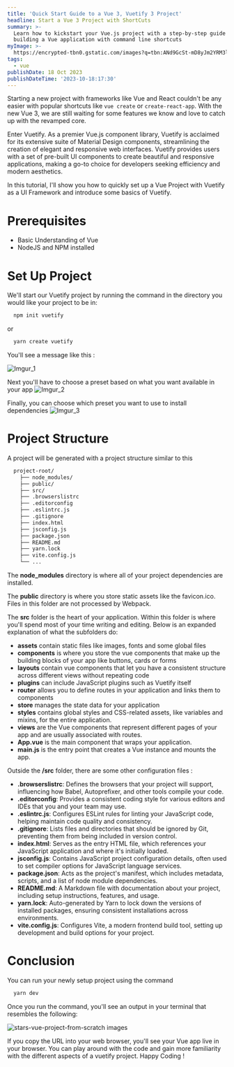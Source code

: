 ```yaml
---
title: 'Quick Start Guide to a Vue 3, Vuetify 3 Project'
headline: Start a Vue 3 Project with ShortCuts
summary: >-
  Learn how to kickstart your Vue.js project with a step-by-step guide to
  building a Vue application with command line shortcuts
myImage: >-
  https://encrypted-tbn0.gstatic.com/images?q=tbn:ANd9GcSt-mD8yJm2YRM3ls1pbiXAEJ_eoLN47IgW8w&usqp=CAU
tags:
  - vue
publishDate: 18 Oct 2023
publishDateTime: '2023-10-18:17:30'
---
```


Starting a new project with frameworks like Vue and React couldn't be any easier with popular shortcuts like `vue create` or `create-react-app`. With the new Vue 3, we are still waiting for some features we know and love to catch up with the revamped core.

Enter Vuetify. As a premier Vue.js component library, Vuetify is acclaimed for its extensive suite of Material Design components, streamlining the creation of elegant and responsive web interfaces. Vuetify provides users with a set of pre-built UI components to create beautiful and responsive applications, making a go-to choice for developers seeking efficiency and modern aesthetics.

In this tutorial, I'll show you how to quickly set up a Vue Project with Vuetify as a UI Framework and introduce some basics of Vuetify.

# Prerequisites

- Basic Understanding of Vue
- NodeJS and NPM installed

# Set Up Project

We'll start our Vuetify project by running the command in the directory you would like your project to be in:

```bash
  npm init vuetify
```

or

```bash
  yarn create vuetify
```

You'll see a message like this :

![Imgur_1](https://i.imgur.com/avyri9S.png)

Next you'll have to choose a preset based on what you want available in your app ![Imgur_2](https://i.imgur.com/YeggS2X.png)

Finally, you can choose which preset you want to use to install dependencies ![Imgur_3](https://i.imgur.com/SXZEoh5.png)

# Project Structure

A project will be generated with a project structure similar to this

```bash
  project-root/
    ├── node_modules/               
    ├── public/                     
    ├── src/                        
    ├── .browserslistrc             
    ├── .editorconfig               
    ├── .eslintrc.js                
    ├── .gitignore                  
    ├── index.html                  
    ├── jsconfig.js                 
    ├── package.json                
    ├── README.md                   
    ├── yarn.lock                   
    ├── vite.config.js             
    └── ...
```

The **node_modules** directory is where all of your project dependencies are installed.

The **public** directory is where you store static assets like the favicon.ico. Files in this folder are not processed by Webpack.

The **src** folder is the heart of your application. Within this folder is where you'll spend most of your time writing and editing. Below is an expanded explanation of what the subfolders do:

- **assets** contain static files like images, fonts and some global files
- **components** is where you store the vue components that make up the building blocks of your app like buttons, cards or forms
- **layouts** contain vue components that let you have a consistent structure across different views without repeating code
- **plugins** can include JavaScript plugins such as Vuetify itself
- **router** allows you to define routes in your application and links them to components
- **store** manages the state data for your application
- **styles** contains global styles and CSS-related assets, like variables and mixins, for the entire application.
- **views** are the Vue components that represent different pages of your app and are usually associated with routes.
- **App.vue** is the main component that wraps your application.
- **main.js** is the entry point that creates a Vue instance and mounts the app.

Outside the **/src** folder, there are some other configuration files :

- **.browserslistrc**: Defines the browsers that your project will support, influencing how Babel, Autoprefixer, and other tools compile your code.
- **.editorconfig**: Provides a consistent coding style for various editors and IDEs that you and your team may use.
- **.eslintrc.js**: Configures ESLint rules for linting your JavaScript code, helping maintain code quality and consistency.
- **.gitignore**: Lists files and directories that should be ignored by Git, preventing them from being included in version control.
- **index.html**: Serves as the entry HTML file, which references your JavaScript application and where it's initially loaded.
- **jsconfig.js**: Contains JavaScript project configuration details, often used to set compiler options for JavaScript language services.
- **package.json**: Acts as the project's manifest, which includes metadata, scripts, and a list of node module dependencies.
- **README.md**: A Markdown file with documentation about your project, including setup instructions, features, and usage.
- **yarn.lock**: Auto-generated by Yarn to lock down the versions of installed packages, ensuring consistent installations across environments.
- **vite.config.js**: Configures Vite, a modern frontend build tool, setting up development and build options for your project.

# Conclusion

You can run your newly setup project using the command

```bash
  yarn dev
```

Once you run the command, you'll see an output in your terminal that resembles the following:

![stars-vue-project-from-scratch images](https://i.imgur.com/mFgAoiD.png)

If you copy the URL into your web browser, you'll see your Vue app live in your browser. You can play around with the code and gain more familiarity with the different aspects of a vuetify project. Happy Coding !
